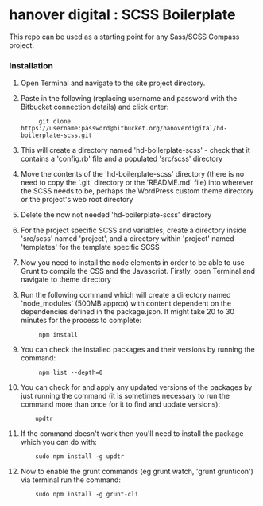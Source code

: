 # hanover digital : SCSS Boilerplate #

This repo can be used as a starting point for any Sass/SCSS Compass project.

### Installation ###

1. Open Terminal and navigate to the site project directory.

2. Paste in the following (replacing username and password with the Bitbucket connection details) and click enter:

            git clone https://username:password@bitbucket.org/hanoverdigital/hd-boilerplate-scss.git

3. This will create a directory named 'hd-boilerplate-scss' - check that it contains a 'config.rb' file and a populated 'src/scss' directory

4. Move the contents of the 'hd-boilerplate-scss' directory (there is no need to copy the '.git' directory or the 'README.md' file) into wherever the SCSS needs to be, perhaps the WordPress custom theme directory or the project's web root directory

5. Delete the now not needed 'hd-boilerplate-scss' directory

6. For the project specific SCSS and variables, create a directory inside 'src/scss' named 'project', and a directory within 'project' named 'templates' for the template specific SCSS

7. Now you need to install the node elements in order to be able to use Grunt to compile the CSS and the Javascript. Firstly, open Terminal and navigate to theme directory

8. Run the following command which will create a directory named 'node_modules' (500MB approx) with content dependent on the dependencies defined in the package.json. It might take 20 to 30 minutes for the process to complete:

            npm install

9. You can check the installed packages and their versions by running the command:

            npm list --depth=0

10. You can check for and apply any updated versions of the packages by just running the command (it is sometimes necessary to run the command more than once for it to find and update versions):

            updtr

11. If the command doesn't work then you'll need to install the package which you can do with:

            sudo npm install -g updtr

12. Now to enable the grunt commands (eg grunt watch, 'grunt grunticon') via terminal run the command:

            sudo npm install -g grunt-cli